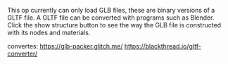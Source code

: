 This op currently can only load GLB files, these are binary versions of a GLTF file.
A GLTF file can be converted with programs such as Blender.
Click the show structure button to see the way the GLB file is constructed with its nodes and materials.

convertes:
https://glb-packer.glitch.me/
https://blackthread.io/gltf-converter/
